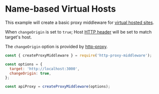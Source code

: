 # Name-based Virtual Hosts

This example will create a basic proxy middleware for [virtual hosted sites](https://en.wikipedia.org/wiki/Virtual_hosting#Name-based).

When `changeOrigin` is set to `true`; Host [HTTP header](https://en.wikipedia.org/wiki/List_of_HTTP_header_fields#Request_fields) will be set to match target's host.

The `changeOrigin` option is provided by [http-proxy](https://github.com/nodejitsu/node-http-proxy).

```javascript
const { createProxyMiddleware } = require('http-proxy-middleware');

const options = {
  target: 'http://localhost:3000',
  changeOrigin: true,
};

const apiProxy = createProxyMiddleware(options);
```
